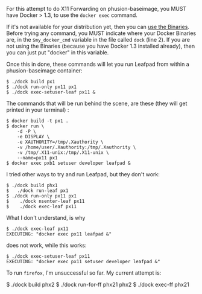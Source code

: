 For this attempt to do X11 Forwarding on phusion-baseimage, you MUST have Docker > 1.3, to use the `docker exec` command.

If it's not available for your distribution yet, then you can [use the Binaries](http://docs.docker.com/installation/binaries/).
Before trying any command, you MUST indicate where your Docker Binaries are, in the `$my_docker_cmd` variable in the file called `dock` (line 2). If you are not using the Binaries (because you have Docker 1.3 installed already), then you can just put "docker" in this variable.

Once this in done, these commands will let you run Leafpad from within a phusion-baseimage container:

    $ ./dock build px1
    $ ./dock run-only px11 px1
    $ ./dock exec-setuser-leaf px11 &

The commands that will be run behind the scene, are these (they will get printed in your terminal) :

    $ docker build -t px1 .
    $ docker run \
        -d -P \
        -e DISPLAY \
        -e XAUTHORITY=/tmp/.Xauthority \
        -v /home/user/.Xauthority:/tmp/.Xauthority \
        -v /tmp/.X11-unix:/tmp/.X11-unix \
        --name=px11 px1
    $ docker exec pxb1 setuser developer leafpad &

I tried other ways to try and run Leafpad, but they don't work:

    $ ./dock build phx1
    $   ./dock run-leaf px1
    $ ./dock run-only px11 px1
    $    ./dock nsenter-leaf px11
    $    ./dock exec-leaf px11

What I don't understand, is why 

    $ ./dock exec-leaf px11
    EXECUTING: "docker exec px11 leafpad &"

does not work, while this works:

    $ ./dock exec-setuser-leaf px11
    EXECUTING: "docker exec px11 setuser developer leafpad &"


To run `firefox`, I'm unsuccessful so far. My current attempt is:

$ ./dock build phx2
$ ./dock run-for-ff phx21 phx2
$ ./dock exec-ff phx21
